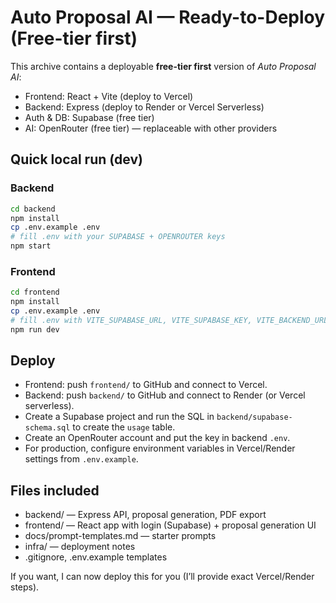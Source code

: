 # Auto Proposal AI — Ready-to-Deploy (Free-tier first)

This archive contains a deployable **free-tier first** version of *Auto Proposal AI*:
- Frontend: React + Vite (deploy to Vercel)
- Backend: Express (deploy to Render or Vercel Serverless)
- Auth & DB: Supabase (free tier)
- AI: OpenRouter (free tier) — replaceable with other providers

## Quick local run (dev)

### Backend
```bash
cd backend
npm install
cp .env.example .env
# fill .env with your SUPABASE + OPENROUTER keys
npm start
```

### Frontend
```bash
cd frontend
npm install
cp .env.example .env
# fill .env with VITE_SUPABASE_URL, VITE_SUPABASE_KEY, VITE_BACKEND_URL
npm run dev
```

## Deploy
- Frontend: push `frontend/` to GitHub and connect to Vercel.
- Backend: push `backend/` to GitHub and connect to Render (or Vercel serverless).
- Create a Supabase project and run the SQL in `backend/supabase-schema.sql` to create the `usage` table.
- Create an OpenRouter account and put the key in backend `.env`.
- For production, configure environment variables in Vercel/Render settings from `.env.example`.

## Files included
- backend/ — Express API, proposal generation, PDF export
- frontend/ — React app with login (Supabase) + proposal generation UI
- docs/prompt-templates.md — starter prompts
- infra/ — deployment notes
- .gitignore, .env.example templates

If you want, I can now deploy this for you (I’ll provide exact Vercel/Render steps).